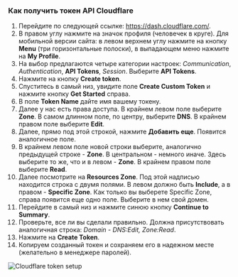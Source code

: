 ### Как получить токен API Cloudflare
1. Перейдите по следующей ссылке: https://dash.cloudflare.com/.
2. В правом углу нажмите на значок профиля (человечек в круге). Для мобильной версии сайта: в левом верхнем углу нажмите на кнопку **Menu** (три горизонтальные полоски), в выпадающем меню нажмите на **My Profile**.
3. На выбор предлагаются четыре категории настроек: *Communication*, *Authentication*, **API Tokens**, *Session*. Выберите **API Tokens**.
4. Нажмите на кнопку **Create token**.
5. Спуститесь в самый низ, увидите поле **Create Custom Token** и нажмите кнопку **Get Started** справа.
6. В поле **Token Name** дайте имя вашему токену.
7. Далее у нас есть права доступа. В крайнем левом поле выберите **Zone**. В самом длинном поле, по центру, выберите **DNS**. В крайнем правом поле выберите **Edit**.
8. Далее, прямо под этой строкой, нажмите **Добавить еще**. Появится аналогичное поле.
9. В крайнем левом поле новой строки выберите, аналогично предыдущей строке - **Zone**. В центральном - немного иначе. Здесь выберите то же, что и в левом - **Zone**. В крайнем правом поле выберите **Read**.
10. Далее посмотрите на **Resources Zone**. Под этой надписью находится строка с двумя полями. В левом должно быть **Include**, а в правом - **Specific Zone**. Как только вы выберете Specific Zone, справа появится еще одно поле. Выберите в нем свой домен.
11. Перейдите в самый низ и нажмите синюю кнопку **Continue to Summary**.
12. Проверьте, все ли вы сделали правильно. Должна присутствовать аналогичная строка: *Domain - DNS:Edit, Zone:Read*.
13. Нажмите на **Create Token**.
14. Копируем созданный токен и сохраняем его в надежном месте (желательно в менеджере паролей).

![Cloudflare token setup](resource:assets/images/gifs/CloudFlare.gif)
